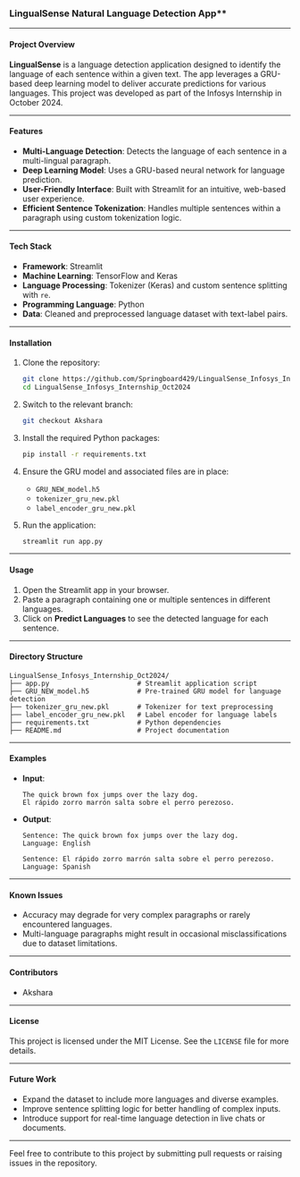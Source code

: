 ### LingualSense Natural Language Detection App**

---

#### **Project Overview**

**LingualSense** is a language detection application designed to identify the language of each sentence within a given text. The app leverages a GRU-based deep learning model to deliver accurate predictions for various languages. This project was developed as part of the Infosys Internship in October 2024.

---

#### **Features**

- **Multi-Language Detection**: Detects the language of each sentence in a multi-lingual paragraph.
- **Deep Learning Model**: Uses a GRU-based neural network for language prediction.
- **User-Friendly Interface**: Built with Streamlit for an intuitive, web-based user experience.
- **Efficient Sentence Tokenization**: Handles multiple sentences within a paragraph using custom tokenization logic.

---

#### **Tech Stack**

- **Framework**: Streamlit
- **Machine Learning**: TensorFlow and Keras
- **Language Processing**: Tokenizer (Keras) and custom sentence splitting with `re`.
- **Programming Language**: Python
- **Data**: Cleaned and preprocessed language dataset with text-label pairs.

---

#### **Installation**

1. Clone the repository:
   ```bash
   git clone https://github.com/Springboard429/LingualSense_Infosys_Internship_Oct2024.git
   cd LingualSense_Infosys_Internship_Oct2024
   ```

2. Switch to the relevant branch:
   ```bash
   git checkout Akshara
   ```

3. Install the required Python packages:
   ```bash
   pip install -r requirements.txt
   ```

4. Ensure the GRU model and associated files are in place:
   - `GRU_NEW_model.h5`
   - `tokenizer_gru_new.pkl`
   - `label_encoder_gru_new.pkl`

5. Run the application:
   ```bash
   streamlit run app.py
   ```

---

#### **Usage**

1. Open the Streamlit app in your browser.
2. Paste a paragraph containing one or multiple sentences in different languages.
3. Click on **Predict Languages** to see the detected language for each sentence.

---

#### **Directory Structure**

```plaintext
LingualSense_Infosys_Internship_Oct2024/
├── app.py                      # Streamlit application script
├── GRU_NEW_model.h5            # Pre-trained GRU model for language detection
├── tokenizer_gru_new.pkl       # Tokenizer for text preprocessing
├── label_encoder_gru_new.pkl   # Label encoder for language labels
├── requirements.txt            # Python dependencies
├── README.md                   # Project documentation
```

---

#### **Examples**

- **Input**: 
  ```plaintext
  The quick brown fox jumps over the lazy dog.
  El rápido zorro marrón salta sobre el perro perezoso.
  ```

- **Output**:
  ```plaintext
  Sentence: The quick brown fox jumps over the lazy dog.
  Language: English

  Sentence: El rápido zorro marrón salta sobre el perro perezoso.
  Language: Spanish
  ```

---

#### **Known Issues**

- Accuracy may degrade for very complex paragraphs or rarely encountered languages.
- Multi-language paragraphs might result in occasional misclassifications due to dataset limitations.

---

#### **Contributors**

- Akshara

---

#### **License**

This project is licensed under the MIT License. See the `LICENSE` file for more details.

---

#### **Future Work**

- Expand the dataset to include more languages and diverse examples.
- Improve sentence splitting logic for better handling of complex inputs.
- Introduce support for real-time language detection in live chats or documents.

---

Feel free to contribute to this project by submitting pull requests or raising issues in the repository.
